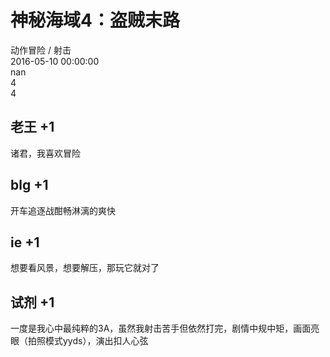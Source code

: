 



# 神秘海域4：盗贼末路
  
动作冒险 / 射击  
2016-05-10 00:00:00  
nan  
4  
4
## 老王 +1


诸君，我喜欢冒险
## blg +1


开车追逐战酣畅淋漓的爽快
## ie +1


想要看风景，想要解压，那玩它就对了
## 试剂 +1


一度是我心中最纯粹的3A，虽然我射击苦手但依然打完，剧情中规中矩，画面亮眼（拍照模式yyds），演出扣人心弦